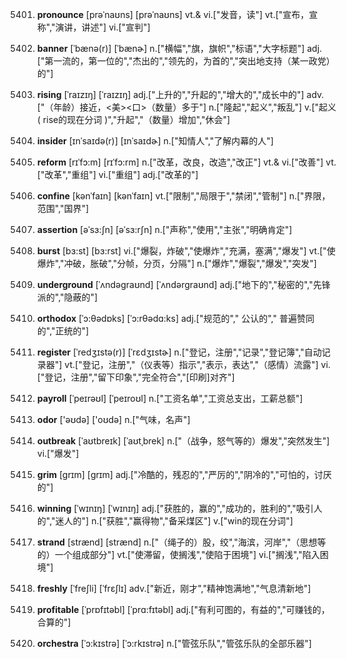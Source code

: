 5401. **pronounce**
[prəˈnaʊns]  [prəˈnaʊns]
vt.& vi.["发音，读"]  vt.["宣布，宣称","演讲，讲述"]  vi.["宣判"]  

5402. **banner**
[ˈbænə(r)]  [ˈbænɚ]
n.["横幅","旗，旗帜","标语","大字标题"]  adj.["第一流的，第一位的","杰出的","领先的，为首的","突出地支持（某一政党）的"]  

5403. **rising**
[ˈraɪzɪŋ]  [ˈraɪzɪŋ]
adj.["上升的","升起的","增大的","成长中的"]  adv.["（年龄）接近，<美><口>（数量）多于"]  n.["隆起","起义","叛乱"]  v.["起义( rise的现在分词 )","升起","（数量）增加","休会"]  

5404. **insider**
[ɪnˈsaɪdə(r)]  [ɪnˈsaɪdɚ]
n.["知情人","了解内幕的人"]  

5405. **reform**
[rɪˈfɔ:m]  [rɪˈfɔ:rm]
n.["改革，改良，改造","改正"]  vt.& vi.["改善"]  vt.["改革","重组"]  vi.["重组"]  adj.["改革的"]  

5406. **confine**
[kənˈfaɪn]  [kənˈfaɪn]
vt.["限制","局限于","禁闭","管制"]  n.["界限，范围","国界"]  

5407. **assertion**
[əˈsɜ:ʃn]  [əˈsɜ:rʃn]
n.["声称","使用","主张","明确肯定"]  

5408. **burst**
[bɜ:st]  [bɜ:rst]
vi.["爆裂，炸破","使爆炸","充满，塞满","爆发"]  vt.["使爆炸","冲破，胀破","分帧，分页，分隔"]  n.["爆炸","爆裂","爆发","突发"]  

5409. **underground**
[ˈʌndəgraʊnd]  [ˈʌndərgraʊnd]
adj.["地下的","秘密的","先锋派的","隐蔽的"]  

5410. **orthodox**
[ˈɔ:θədɒks]  [ˈɔ:rθədɑ:ks]
adj.["规范的"," 公认的"," 普遍赞同的","正统的"]  

5411. **register**
[ˈredʒɪstə(r)]  [ˈrɛdʒɪstɚ]
n.["登记，注册","记录","登记簿","自动记录器"]  vt.["登记，注册","（仪表等）指示","表示，表达","（感情）流露"]  vi.["登记，注册","留下印象","完全符合","[印刷]对齐"]  

5412. **payroll**
[ˈpeɪrəʊl]  [ˈpeɪroʊl]
n.["工资名单","工资总支出，工薪总额"]  

5413. **odor**
['əʊdə]  ['oʊdə]
n.["气味，名声"]  

5414. **outbreak**
[ˈaʊtbreɪk]  [ˈaʊtˌbrek]
n.["（战争，怒气等的）爆发","突然发生"]  vi.["爆发"]  

5415. **grim**
[grɪm]  [ɡrɪm]
adj.["冷酷的，残忍的","严厉的","阴冷的","可怕的，讨厌的"]  

5416. **winning**
[ˈwɪnɪŋ]  [ˈwɪnɪŋ]
adj.["获胜的，赢的","成功的，胜利的","吸引人的","迷人的"]  n.["获胜","赢得物","备采煤区"]  v.["win的现在分词"]  

5417. **strand**
[strænd]  [strænd]
n.["（绳子的）股，绞","海滨，河岸","（思想等的）一个组成部分"]  vt.["使滞留，使搁浅","使陷于困境"]  vi.["搁浅","陷入困境"]  

5418. **freshly**
[ˈfreʃli]  [ˈfrɛʃlɪ]
adv.["新近，刚才","精神饱满地","气息清新地"]  

5419. **profitable**
[ˈprɒfɪtəbl]  [ˈprɑ:fɪtəbl]
adj.["有利可图的，有益的","可赚钱的，合算的"]  

5420. **orchestra**
[ˈɔ:kɪstrə]  [ˈɔ:rkɪstrə]
n.["管弦乐队","管弦乐队的全部乐器"]  

